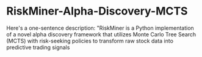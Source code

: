 # RiskMiner-Alpha-Discovery-MCTS
Here's a one-sentence description: "RiskMiner is a Python implementation of a novel alpha discovery framework that utilizes Monte Carlo Tree Search (MCTS) with risk-seeking policies to transform raw stock data into predictive trading signals
